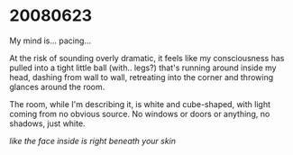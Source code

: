 # 20080623

My mind is... pacing...

At the risk of sounding overly dramatic, it feels like my consciousness has pulled into a tight little ball (with.. legs?) that's running around inside my head, dashing from wall to wall, retreating into the corner and throwing glances around the room.

The room, while I'm describing it, is white and cube-shaped, with light coming from no obvious source. No windows or doors or anything, no shadows, just white.

_like the face inside is right_ _beneath your skin_
